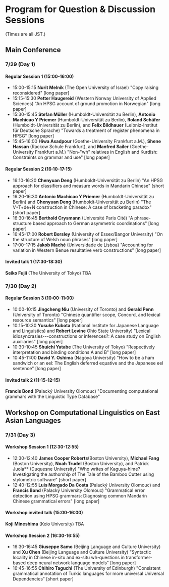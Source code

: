 # Program for Question & Discussion Sessions

(Times are all JST.)

## Main Conference

### 7/29 (Day 1)

#### Regular Session 1 (15:00-16:00)

- 15:00-15:15 **Nurit Melnik** (The Open University of Israel) "Copy raising reconsidered" \[long paper\]
- 15:15-15:30 **Petter Haugereid** (Western Norway University of Applied Sciences) "An HPSG account of ground promotion in Norwegian" \[long paper\]
- 15:30-15:45 **Stefan Müller** (Humboldt-Universität zu Berlin), **Antonio Machicao Y Priemer** (Humboldt-Universität zu Berlin), **Roland Schäfer** (Humboldt-Universität zu Berlin), and **Felix Bildhauer** (Leibniz-Institut für Deutsche Sprache) "Towards a treatment of register phenomena in HPSG" \[long paper\]
- 15:45-16:00 **Hiwa Asadpour** (Goethe-University Frankfurt a.M.), **Shene Hassan** (Rackow Schule Frankfurt), and **Manfred Sailer** (Goethe-University Frankfurt a.M.) "Non-"wh" relatives in English and Kurdish: Constraints on grammar and use" \[long paper\]


#### Regular Session 2 (16:10-17:15)

- 16:10-16:20 **Chenyuan Deng** (Humboldt-Universität zu Berlin) "An HPSG approach for classifiers and measure words in Mandarin Chinese" \[short paper\]
- 16:20-16:30 **Antonio Machicao Y Priemer** (Humboldt-Universität zu Berlin) and **Chenyuan Deng** (Humboldt-Universität zu Berlin) "The V+T+de+N construction in Chinese: A case of bracketing paradox" \[short paper\]
- 16:30-16:45 **Berthold Crysmann** (Université Paris Cité) "A phrase-structure based approach to German asymmetric coordinations" \[long paper\]
- 16:45-17:00 **Robert Borsley** (University of Essex/Bangor University) "On the structure of Welsh noun phrases" \[long paper\]
- 17:00-17:15 **Jakob Maché** (Universidade de Lisboa) "Accounting for variation in Western Benue resultative verb constructions" \[long paper\]



#### Invited talk 1 (17:30-18:30)

**Seiko Fujii** (The University of Tokyo) TBA


### 7/30 (Day 2)

#### Regular Session 3 (10:00-11:00)

- 10:00-10:15 **Jingcheng Niu** (University of Toronto) and **Gerald Penn** (University of Toronto) "Chinese quantifier scope, Concord, and lexical resource semantics" \[long paper\]
- 10:15-10:30 **Yusuke Kubota** (National Institute for Japanese Language and Linguistics) and **Robert Levine** Ohio State University) "Lexical idiosyncrasies---constructions or inferences?: A case study on English auxiliaries" \[long paper\]
- 10:30-10:45 **Shuichi Yatabe** (The University of Tokyo) "Respectively interpretation and binding conditions A and B" \[long paper\]
- 10:45-11:00 **David Y. Oshima** (Nagoya University) "How to be a ham sandwich or an eel: The English deferred equative and the Japanese eel sentence" \[long paper\]


#### Invited talk 2 (11:15-12:15)

**Francis Bond** (Palacký University Olomouc) "Documenting computational grammars with the Linguistic Type Database"



## Workshop on Computational Linguistics on East Asian Languages

### 7/31 (Day 3)

#### Workshop Session 1 (12:30-12:55)

- 12:30-12:40 **James Cooper Roberts**(Boston University), **Michael Fang** (Boston University), **Noah Trudel** (Boston University), and Patrick Juola** (Duquesne University) "Who writes of Kaguya-hime? Investigating the authorship of The Tale of the Bamboo Cutter using stylometric software" \[short paper\]
- 12:40-12:55 **Luis Morgado Da Costa** (Palacký University Olomouc) and **Francis Bond** (Palacký University Olomouc) "Grammatical error detection using HPSG grammars: Diagnosing common Mandarin Chinese grammatical errors" \[long paper\]



#### Workshop invited talk (15:00-16:00)

**Koji Mineshima** (Keio University) TBA

#### Workshop Session 2 (16:30-16:55)

- 16:30-16:45 **Giuseppe Samo** (Beijing Language and Culture University) and **Xu Chen** (Beijing Language and Culture University) "Syntactic locality in Chinese in-situ and ex-situ wh-questions in transformer-based deep neural network language models" \[long paper\]
- 16:45-16:55 **Chihiro Taguchi** (The University of Edinburgh) "Consistent grammatical annotation of Turkic languages for more universal Universal Dependencies" \[short paper\]
